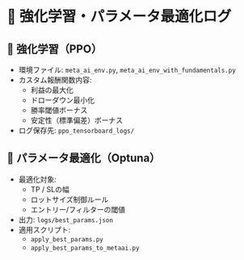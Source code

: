 # 🎯 強化学習・パラメータ最適化ログ

## 🤖 強化学習（PPO）

- 環境ファイル: `meta_ai_env.py`, `meta_ai_env_with_fundamentals.py`
- カスタム報酬関数内容:
  - 利益の最大化
  - ドローダウン最小化
  - 勝率閾値ボーナス
  - 安定性（標準偏差）ボーナス
- ログ保存先: `ppo_tensorboard_logs/`

## 🧪 パラメータ最適化（Optuna）

- 最適化対象:
  - TP / SLの幅
  - ロットサイズ制御ルール
  - エントリー/フィルターの閾値
- 出力: `logs/best_params.json`
- 適用スクリプト:
  - `apply_best_params.py`
  - `apply_best_params_to_metaai.py`
